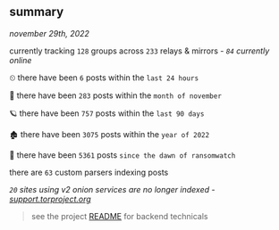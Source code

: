 
## summary
_november 29th, 2022_

currently tracking `128` groups across `233` relays & mirrors - _`84` currently online_

⏲ there have been `6` posts within the `last 24 hours`

🦈 there have been `283` posts within the `month of november`

🪐 there have been `757` posts within the `last 90 days`

🏚 there have been `3075` posts within the `year of 2022`

🦕 there have been `5361` posts `since the dawn of ransomwatch`

there are `63` custom parsers indexing posts

_`20` sites using v2 onion services are no longer indexed - [support.torproject.org](https://support.torproject.org/onionservices/v2-deprecation/)_

> see the project [README](https://github.com/joshhighet/ransomwatch#ransomwatch--) for backend technicals
